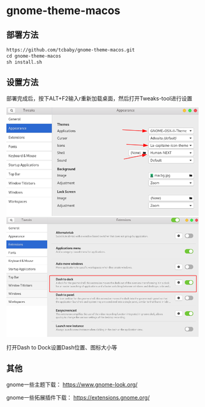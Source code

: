 
# gnome-theme-macos

## 部署方法

```shell
https://github.com/tcbaby/gnome-theme-macos.git
cd gnome-theme-macos
sh install.sh
```

## 设置方法

部署完成后，按下ALT+F2输入r重新加载桌面，然后打开Tweaks-tool进行设置

![](/images/1.png)
![](/images/2.png)

打开Dash to Dock设置Dash位置、图标大小等

## 其他

gnome一些主题下载： <https://www.gnome-look.org/>

gnome一些拓展插件下载： <https://extensions.gnome.org/>